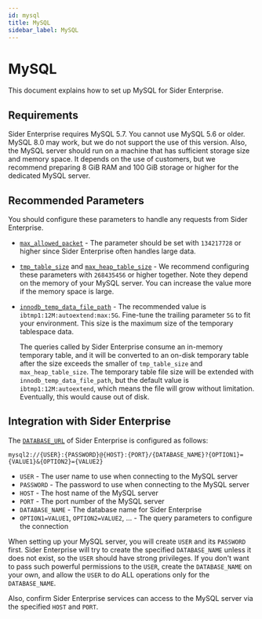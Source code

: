 ```yaml
---
id: mysql
title: MySQL
sidebar_label: MySQL
---
```


# MySQL

This document explains how to set up MySQL for Sider Enterprise.

## Requirements

Sider Enterprise requires MySQL 5.7. You cannot use MySQL 5.6 or older. MySQL 8.0 may work, but we do not support the use of this version. Also, the MySQL server should run on a machine that has sufficient storage size and memory space. It depends on the use of customers, but we recommend preparing 8 GiB RAM and 100 GiB storage or higher for the dedicated MySQL server.

## Recommended Parameters

You should configure these parameters to handle any requests from Sider Enterprise.

- [`max_allowed_packet`](https://dev.mysql.com/doc/refman/5.7/en/server-system-variables.html#sysvar_max_allowed_packet) - The parameter should be set with `134217728` or higher since Sider Enterprise often handles large data.

- [`tmp_table_size`](https://dev.mysql.com/doc/refman/5.7/en/server-system-variables.html#sysvar_tmp_table_size) and [`max_heap_table_size`](https://dev.mysql.com/doc/refman/5.7/en/server-system-variables.html#sysvar_max_heap_table_size) - We recommend configuring these parameters with `268435456` or higher together. Note they depend on the memory of your MySQL server. You can increase the value more if the memory space is large.

- [`innodb_temp_data_file_path`](https://dev.mysql.com/doc/refman/5.7/en/innodb-parameters.html#sysvar_innodb_temp_data_file_path) - The recommended value is `ibtmp1:12M:autoextend:max:5G`. Fine-tune the trailing parameter `5G` to fit your environment. This size is the maximum size of the temporary tablespace data.

  The queries called by Sider Enterprise consume an in-memory temporary table, and it will be converted to an on-disk temporary table after the size exceeds the smaller of `tmp_table_size` and `max_heap_table_size`. The temporary table file size will be extended with `innodb_temp_data_file_path`, but the default value is `ibtmp1:12M:autoextend`, which means the file will grow without limitation. Eventually, this would cause out of disk.

## Integration with Sider Enterprise

The [`DATABASE_URL`](./config.md#mysql) of Sider Enterprise is configured as follows:

```text
mysql2://{USER}:{PASSWORD}@{HOST}:{PORT}/{DATABASE_NAME}?{OPTION1}={VALUE1}&{OPTION2}={VALUE2}
```

- `USER` - The user name to use when connecting to the MySQL server
- `PASSWORD` - The password to use when connecting to the MySQL server
- `HOST` - The host name of the MySQL server
- `PORT` - The port number of the MySQL server
- `DATABASE_NAME` - The database name for Sider Enterprise
- `OPTION1=VALUE1`, `OPTION2=VALUE2`, ... - The query parameters to configure the connection

When setting up your MySQL server, you will create `USER` and its `PASSWORD` first. Sider Enterprise will try to create the specified `DATABASE_NAME` unless it does not exist, so the `USER` should have strong privileges. If you don't want to pass such powerful permissions to the `USER`, create the `DATABASE_NAME` on your own, and allow the `USER` to do ALL operations only for the `DATABASE_NAME`.

Also, confirm Sider Enterprise services can access to the MySQL server via the specified `HOST` and `PORT`.
